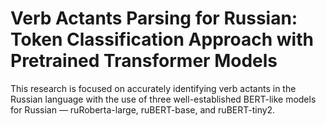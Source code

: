 # Verb Actants Parsing for Russian: Token Classification Approach with Pretrained Transformer Models

 
This research is focused on accurately identifying verb actants in the Russian language with the use of three well-established BERT-like models for Russian — ruRoberta-large, ruBERT-base, and ruBERT-tiny2. 
